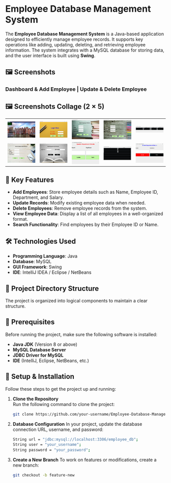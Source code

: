 # Employee Database Management System

The **Employee Database Management System** is a Java-based application designed to efficiently manage employee records. It supports key operations like adding, updating, deleting, and retrieving employee information. The system integrates with a MySQL database for storing data, and the user interface is built using **Swing**.

## 🖼️ Screenshots 

### Dashboard & Add Employee | Update & Delete Employee


## 🖼️ Screenshots Collage (2 × 5)

<table>
  <tr>
    <td><img src="assets/screenshots/homepage.png" alt="Homepage" width="220"/></td>
    <td><img src="assets/screenshots/loginpage.png" alt="Login Page" width="220"/></td>
    <td><img src="assets/screenshots/add_employee.png" alt="Add Employee" width="220"/></td>
    <td><img src="assets/screenshots/update_employee.png" alt="Update Employee" width="220"/></td>
    <td><img src="assets/screenshots/view_employee.png" alt="View Employee" width="220"/></td>
  </tr>
  <tr>
    <td><img src="assets/screenshots/delete_employee.png" alt="Delete Employee" width="220"/></td>
    <td><img src="assets/screenshots/add_department.png" alt="Add Department" width="220"/></td>
    <td><img src="assets/screenshots/update_department.png" alt="Update Department" width="220"/></td>
    <td><img src="assets/screenshots/view_department.png" alt="View Department" width="220"/></td>
    <td><img src="assets/screenshots/delete_department.png" alt="Delete Department" width="220"/></td>
  </tr>
</table>




## 🚀 Key Features  
- **Add Employees**: Store employee details such as Name, Employee ID, Department, and Salary.
- **Update Records**: Modify existing employee data when needed.
- **Delete Employees**: Remove employee records from the system.
- **View Employee Data**: Display a list of all employees in a well-organized format.
- **Search Functionality**: Find employees by their Employee ID or Name.

## 🛠️ Technologies Used  
- **Programming Language**: Java  
- **Database**: MySQL  
- **GUI Framework**: Swing  
- **IDE**: IntelliJ IDEA / Eclipse / NetBeans  

## 📂 Project Directory Structure  
The project is organized into logical components to maintain a clear structure. 

## 🎯 Prerequisites  
Before running the project, make sure the following software is installed:  
- **Java JDK** (Version 8 or above)  
- **MySQL Database Server**  
- **JDBC Driver for MySQL**  
- **IDE** (IntelliJ, Eclipse, NetBeans, etc.)

## 🔧 Setup & Installation  
Follow these steps to get the project up and running:

1. **Clone the Repository**  
   Run the following command to clone the project:
   ```bash
   git clone https://github.com/your-username/Employee-Database-Management-System.git

2. **Database Configuration**
   In your project, update the database connection URL, username, and password:
   ```bash
   String url = "jdbc:mysql://localhost:3306/employee_db";  
   String user = "your_username";  
   String password = "your_password";
3. **Create a New Branch**
   To work on features or modifications, create a new branch:
   ```bash
   git checkout -b feature-new

   



